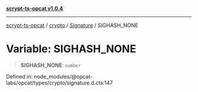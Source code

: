 [**scrypt-ts-opcat v1.0.4**](../../../../../README.md)

***

[scrypt-ts-opcat](../../../../../README.md) / [crypto](../../../README.md) / [Signature](../README.md) / SIGHASH\_NONE

# Variable: SIGHASH\_NONE

> **SIGHASH\_NONE**: `number`

Defined in: node\_modules/@opcat-labs/opcat/types/crypto/signature.d.cts:147
